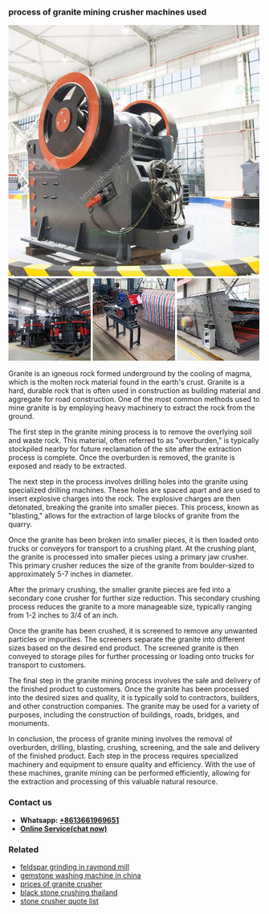 <h3>process of granite mining crusher machines used</h3><img src='1708587197.jpg' alt=''><p>Granite is an igneous rock formed underground by the cooling of magma, which is the molten rock material found in the earth's crust. Granite is a hard, durable rock that is often used in construction as building material and aggregate for road construction. One of the most common methods used to mine granite is by employing heavy machinery to extract the rock from the ground.</p><p>The first step in the granite mining process is to remove the overlying soil and waste rock. This material, often referred to as "overburden," is typically stockpiled nearby for future reclamation of the site after the extraction process is complete. Once the overburden is removed, the granite is exposed and ready to be extracted.</p><p>The next step in the process involves drilling holes into the granite using specialized drilling machines. These holes are spaced apart and are used to insert explosive charges into the rock. The explosive charges are then detonated, breaking the granite into smaller pieces. This process, known as "blasting," allows for the extraction of large blocks of granite from the quarry.</p><p>Once the granite has been broken into smaller pieces, it is then loaded onto trucks or conveyors for transport to a crushing plant. At the crushing plant, the granite is processed into smaller pieces using a primary jaw crusher. This primary crusher reduces the size of the granite from boulder-sized to approximately 5-7 inches in diameter.</p><p>After the primary crushing, the smaller granite pieces are fed into a secondary cone crusher for further size reduction. This secondary crushing process reduces the granite to a more manageable size, typically ranging from 1-2 inches to 3/4 of an inch.</p><p>Once the granite has been crushed, it is screened to remove any unwanted particles or impurities. The screeners separate the granite into different sizes based on the desired end product. The screened granite is then conveyed to storage piles for further processing or loading onto trucks for transport to customers.</p><p>The final step in the granite mining process involves the sale and delivery of the finished product to customers. Once the granite has been processed into the desired sizes and quality, it is typically sold to contractors, builders, and other construction companies. The granite may be used for a variety of purposes, including the construction of buildings, roads, bridges, and monuments.</p><p>In conclusion, the process of granite mining involves the removal of overburden, drilling, blasting, crushing, screening, and the sale and delivery of the finished product. Each step in the process requires specialized machinery and equipment to ensure quality and efficiency. With the use of these machines, granite mining can be performed efficiently, allowing for the extraction and processing of this valuable natural resource.</p><h3>Contact us</h3><ul><li><strong>Whatsapp:&nbsp;<a href="https://wa.me/8613661969651">+8613661969651</a></strong></li><li><a href="https://swt.shibang-china.com/?git&amp;zhl&amp;process of granite mining crusher machines used"><strong>Online Service(chat now)</strong></a></li></ul><h3>Related</h3><ul><li><a href='feldspar grinding in raymond mill.md'>feldspar grinding in raymond mill</a></li><li><a href='gemstone washing machine in china.md'>gemstone washing machine in china</a></li><li><a href='prices of granite crusher.md'>prices of granite crusher</a></li><li><a href='black stone crushing thailand.md'>black stone crushing thailand</a></li><li><a href='stone crusher quote list.md'>stone crusher quote list</a></li></ul>